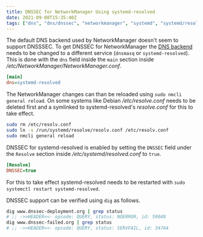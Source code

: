 ```yaml
---
title: DNSSEC for NetworkManager Using systemd-resolved
date: 2021-09-08T15:35:40Z
tags: ["dns", "dns/dnssec", "networkmanager", "systemd", "systemd/resolved"]
---
```


The default DNS backend used by NetworkManager doesn't seem to support DNSSSEC. To get DNSSEC for NetworkManager the
[DNS backend][wiki.gnome.org:networkmanager:dns] needs to be changed to a different service (`dnsmasq` or
`systemd-resolved`). This is done with the `dns` field inside the `main` section inside
_/etc/NetworkManager/NetworkManager.conf_.

```ini
[main]
dns=systemd-resolved
```

The NetworkManager changes can than be reloaded using `sudo nmcli general reload`. On some systems like Debian
_/etc/resolve.conf_ needs to be deleted first and a symlinked to systemd-resolved's _resolve.conf_ for this to take
effect.

```bash
sudo rm /etc/resolv.conf
sudo ln -s /run/systemd/resolve/resolv.conf /etc/resolv.conf
sudo nmcli general reload
```

DNSSEC for systemd-resolved is enabled by setting the `DNSSEC` field under the `Resolve` section inside
_/etc/systemd/resolved.conf_ to `true`.

```ini
[Resolve]
DNSSEC=true
```

For this to take effect systemd-resolved needs to be restarted with `sudo systemctl restart systemd-resolved`.

DNSSEC support can be verified using `dig` as follows.

```bash
dig www.dnssec-deployment.org | grep status
# ;; ->>HEADER<<- opcode: QUERY, status: NOERROR, id: 59040
dig www.dnssec-failed.org | grep status
# ;; ->>HEADER<<- opcode: QUERY, status: SERVFAIL, id: 34764
```

[wiki.gnome.org:networkmanager:dns]: https://wiki.gnome.org/Projects/NetworkManager/DNS
